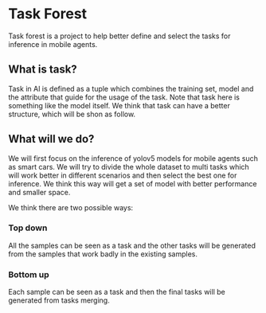 # Task Forest

Task forest is a project to help better define and select the tasks for inference in mobile agents.

## What is task?

Task in AI is defined as a tuple which combines the training set, model and the attribute that guide for the usage of the task. Note that task here is something like the model itself. We think that task can have a better structure, which will be shon as follow.

## What will we do?

We will first focus on the inference of yolov5 models for mobile agents such as smart cars. We will try to divide the whole dataset to multi tasks which will work better in different scenarios and then select the best one for inference. We think this way will get a set of model with better performance and smaller space.

We think there are two possible ways:

### Top down

All the samples can be seen as a task and the other tasks will be generated from the samples that work badly in the existing samples.

### Bottom up

Each sample can be seen as a task and then the final tasks will be generated from tasks merging.
